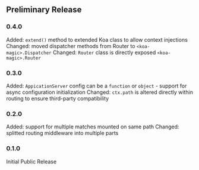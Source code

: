 ## Preliminary Release ##

### 0.4.0 ###
Added: `extend()` method to extended Koa class to allow context injections
Changed: moved dispatcher methods from Router to `<koa-magic>.Dispatcher`
Changed: `Router` class is directly exposed `<koa-magic>.Router`

### 0.3.0 ###
Added: `AppicationServer` config can be a `function` or `object` - support for async configuration initialization
Changed: `ctx.path` is altered directly within routing to ensure third-party compatibility

### 0.2.0 ###
Added: support for multiple matches mounted on same path
Changed: splitted routing middleware into multiple parts

### 0.1.0 ###
Initial Public Release